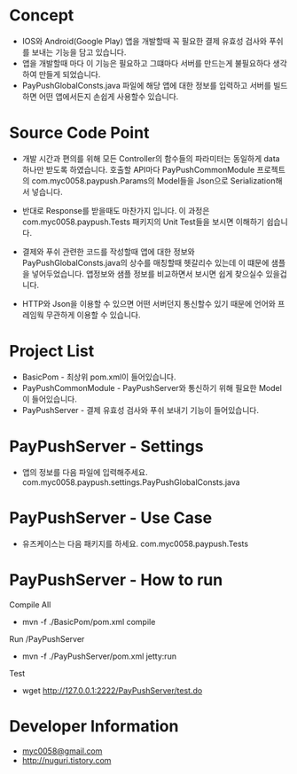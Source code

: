 # Concept

  * IOS와 Android(Google Play) 앱을 개발할때 꼭 필요한 결제 유효성 검사와 푸쉬를 보내는 기능을 담고 있습니다.
  * 앱을 개발할때 마다 이 기능은 필요하고 그떄마다 서버를 만드는게 불필요하다 생각하여 만들게 되었습니다.
  * PayPushGlobalConsts.java 파일에 해당 앱에 대한 정보를 입력하고 서버를 빌드하면 어떤 앱에서든지 손쉽게 사용할수 있습니다.
  
# Source Code Point

  * 개발 시간과 편의를 위해 모든 Controller의 함수들의 파라미터는 동일하게 data 하나만 받도록 하였습니다. 호출할 API마다 PayPushCommonModule 프로젝트의 com.myc0058.paypush.Params의 Model들을 Json으로 Serialization해서 넣습니다.
  * 반대로 Response를 받을때도 마찬가지 입니다. 이 과정은 com.myc0058.paypush.Tests 패키지의 Unit Test들을 보시면 이해하기 쉽습니다.
  * 결제와 푸쉬 관련한 코드를 작성할때 앱에 대한 정보와 PayPushGlobalConsts.java의 상수를 매칭할때 헷갈리수 있는데 이 떄문에 샘플을 넣어두었습니다. 앱정보와 샘플 정보를 비교하면서 보시면 쉽게 찾으실수 있을겁니다.
  
  * HTTP와 Json을 이용할 수 있으면 어떤 서버던지 통신할수 있기 때문에 언어와 프레임웍 무관하게 이용할 수 있습니다.
  
# Project List

  * BasicPom - 최상위 pom.xml이 들어있습니다.
  * PayPushCommonModule - PayPushServer와 통신하기 위해 필요한 Model이 들어있습니다.
  * PayPushServer - 결제 유효성 검사와 푸쉬 보내기 기능이 들어있습니다.

# PayPushServer - Settings

  * 앱의 정보를 다음 파일에 입력해주세요. com.myc0058.paypush.settings.PayPushGlobalConsts.java

# PayPushServer - Use Case

  * 유즈케이스는 다음 패키지를 하세요. com.myc0058.paypush.Tests

# PayPushServer - How to run

Compile All
 * mvn -f ./BasicPom/pom.xml compile
 
Run /PayPushServer
 * mvn -f ./PayPushServer/pom.xml jetty:run 

Test
 * wget http://127.0.0.1:2222/PayPushServer/test.do

# Developer Information

  * myc0058@gmail.com
  * http://nuguri.tistory.com
